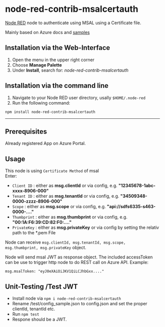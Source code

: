 # node-red-contrib-msalcertauth

[Node RED](https://nodered.org) node to authenticate using MSAL using a Certificate file.  

Mainly based on Azure docs and [samples](https://github.com/Azure-Samples/ms-identity-node/)  

## Installation via the Web-Interface

1. Open the menu in the upper right corner  
2. Choose **Manage Palette**  
3. Under **Install**, search for: *node-red-contrib-msalcertauth*  

## Installation via the command line

1. Navigate to your Node RED user directory, usally `$HOME/.node-red`  
2. Run the following command:  

```shell
npm install node-red-contrib-msalcertauth
```

---

## Prerequisites

Already registered App on Azure Portal.

## Usage

This node is using `Certificate Method` of msal  
Enter:

- `Client ID` :  either as **msg.clientId**  or via config, e.g. **"12345678-1abc-xxxx-8906-000"** 
- `Tenant ID` :  either as **msg.tenantId**  or via config, e.g. **"34509348-0000-zzzz-8906-000"** 
- `Scope` : either as **msg.scope**  or via config, e.g. **"api://sdfs6335-s463-0000-...."** 
- `Thumbprint` :  either as **msg.thumbprint**  or via config, e.g. **"00:1A:F6:39:CD:82:F0:...."** 
- `PrivateKey` :  either as **msg.privateKey**  or via config by setting the relativ path to the *.pem File
 
     


Node can receive `msg.clientId, msg.tenantId, msg.scope, msg.thumbprint, msg.privateKey` object.  

Node will send msal JWT as response object. The included accessToken can be use to trigger http node to do REST call on Azure API. Example:

`msg.msalToken: "eyJ0eXAiOiJKV1QiLCJhbGxx...."`

## Unit-Testing /Test JWT 

- Install node via `npm i node-red-contrib-msalcertauth`
- Rename /test/config_sample.json to config.json and set the proper clientId, tenantId etc. 
- Run `npm test`
- Respone should be a JWT.